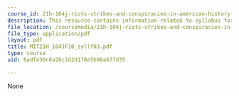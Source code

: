 ```yaml
---
course_id: 21h-104j-riots-strikes-and-conspiracies-in-american-history-fall-2010
description: This resource contains information related to syllabus for fall 2003.
file_location: /coursemedia/21h-104j-riots-strikes-and-conspiracies-in-american-history-fall-2010/8adfe30c8a2bc2d2d1f8e5b96a63fd35_MIT21H_104JF10_syllf03.pdf
file_type: application/pdf
layout: pdf
title: MIT21H_104JF10_syllf03.pdf
type: course
uid: 8adfe30c8a2bc2d2d1f8e5b96a63fd35

---
```

None